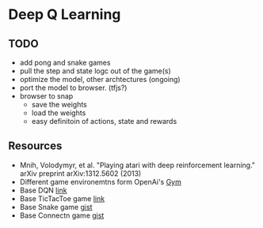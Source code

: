# Deep Q Learning


## TODO
- add pong and snake games
- pull the step and state logc out of the game(s)
- optimize the model, other archtectures (ongoing)
- port the model to browser. (tfjs?)
- browser to snap
  - save the weights
  - load the weights
  - easy definitoin of actions, state and rewards


## Resources
- Mnih, Volodymyr, et al. "Playing atari with deep reinforcement learning." arXiv preprint arXiv:1312.5602 (2013)
- Different game environemtns form OpenAi's [Gym](https://gym.openai.com/)
- Base DQN [link](https://keon.io/deep-q-learning/)
- Base TicTacToe game [link](https://TODO)
- Base Snake game [gist](https://gist.githubusercontent.com/HonzaKral/833ee2b30231c53ec78e/raw/c4492fe1bf594c1c5d7194e9a4016213f15e327b/snake.py)
- Base Connectn game [gist](https://gist.github.com/poke/6934842)

